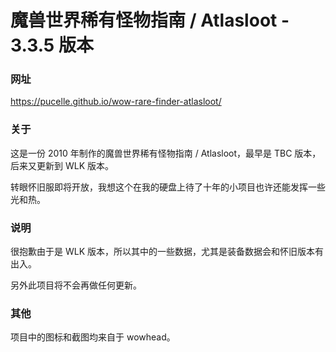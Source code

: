 # 魔兽世界稀有怪物指南 / Atlasloot - 3.3.5 版本

### 网址

https://pucelle.github.io/wow-rare-finder-atlasloot/

### 关于

这是一份 2010 年制作的魔兽世界稀有怪物指南 / Atlasloot，最早是 TBC 版本，后来又更新到 WLK 版本。

转眼怀旧服即将开放，我想这个在我的硬盘上待了十年的小项目也许还能发挥一些光和热。


### 说明

很抱歉由于是 WLK 版本，所以其中的一些数据，尤其是装备数据会和怀旧版本有出入。

另外此项目将不会再做任何更新。


### 其他

项目中的图标和截图均来自于 wowhead。